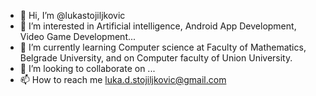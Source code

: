 - 👋 Hi, I’m @lukastojiljkovic
- 👀 I’m interested in Artificial intelligence, Android App Development, Video Game Development...
- 🌱 I’m currently learning Computer science at Faculty of Mathematics, Belgrade University, and on Computer faculty of Union University.
- 💞️ I’m looking to collaborate on ...
- 📫 How to reach me luka.d.stojiljkovic@gmail.com

<!---
lukastojiljkovic/lukastojiljkovic is a ✨ special ✨ repository because its `README.md` (this file) appears on your GitHub profile.
You can click the Preview link to take a look at your changes.
--->
